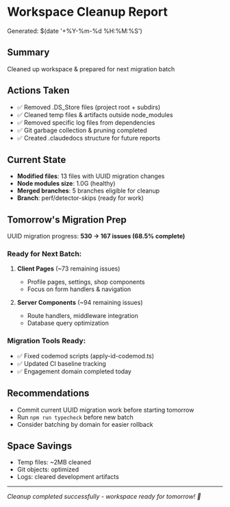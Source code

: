 # Workspace Cleanup Report

Generated: $(date '+%Y-%m-%d %H:%M:%S')

## Summary

Cleaned up workspace & prepared for next migration batch

## Actions Taken

- ✅ Removed .DS_Store files (project root + subdirs)
- ✅ Cleaned temp files & artifacts outside node_modules
- ✅ Removed specific log files from dependencies
- ✅ Git garbage collection & pruning completed
- ✅ Created .claudedocs structure for future reports

## Current State

- **Modified files**: 13 files with UUID migration changes
- **Node modules size**: 1.0G (healthy)
- **Merged branches**: 5 branches eligible for cleanup
- **Branch**: perf/detector-skips (ready for work)

## Tomorrow's Migration Prep

UUID migration progress: **530 → 167 issues (68.5% complete)**

### Ready for Next Batch:

1. **Client Pages** (~73 remaining issues)
   - Profile pages, settings, shop components
   - Focus on form handlers & navigation

2. **Server Components** (~94 remaining issues)
   - Route handlers, middleware integration
   - Database query optimization

### Migration Tools Ready:

- ✅ Fixed codemod scripts (apply-id-codemod.ts)
- ✅ Updated CI baseline tracking
- ✅ Engagement domain completed today

## Recommendations

- Commit current UUID migration work before starting tomorrow
- Run `npm run typecheck` before new batch
- Consider batching by domain for easier rollback

## Space Savings

- Temp files: ~2MB cleaned
- Git objects: optimized
- Logs: cleared development artifacts

---

_Cleanup completed successfully - workspace ready for tomorrow! 🚀_
